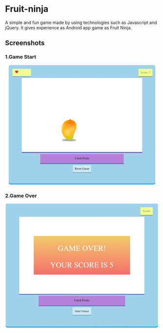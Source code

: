 # Fruit-ninja
A simple and fun game made by using technologies such as Javascript and jQuery.
It gives experience as Android app game as Fruit Ninja.
## Screenshots
### 1.Game Start
![Screenshot](https://github.com/juhimulchandani/Fruit-ninja/blob/master/game1.JPG)
### 2.Game Over 
![Screenshot](https://github.com/juhimulchandani/Fruit-ninja/blob/master/game2.JPG)
